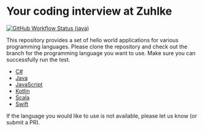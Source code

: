 # Your coding interview at Zuhlke

[![GitHub Workflow Status (java)](https://img.shields.io/github/workflow/status/zuhlkehk/interview-templates/CI/java)](https://github.com/zuhlkehk/interview-templates/actions)

This repository provides a set of hello world applications for various programming languages.
Please clone the repository and check out the branch for the programming language you want to use.
Make sure you can successfully run the test.

* [C#](https://github.com/zuhlkehk/interview-templates/tree/csharp)
* [Java](https://github.com/zuhlkehk/interview-templates/tree/java)
* [JavaScript](https://github.com/zuhlkehk/interview-templates/tree/javascript)
* [Kotlin](https://github.com/zuhlkehk/interview-templates/tree/kotlin)
* [Scala](https://github.com/zuhlkehk/interview-templates/tree/scale)
* [Swift](https://github.com/zuhlkehk/interview-templates/tree/swift)

If the language you would like to use is not available, please let us know (or submit a PR).
